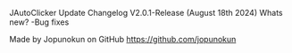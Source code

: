 JAutoClicker Update Changelog V2.0.1-Release (August 18th 2024)
Whats new?
-Bug fixes

Made by Jopunokun on GitHub
https://github.com/jopunokun